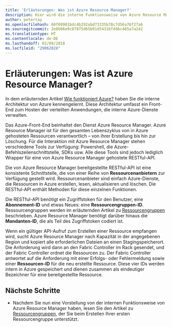```yaml
---
title: 'Erläuterungen: Was ist Azure Resource Manager?'
description: Hier wird die interne Funktionsweise von Azure Resource Manager erläutert.
author: petertay
ms.openlocfilehash: 60f09901bdc4b292abd73335b78c7d56a76f27a6
ms.sourcegitcommit: 2e8b06e9c07875d65b91d5431bfd4bc465a7a242
ms.translationtype: HT
ms.contentlocale: de-DE
ms.lasthandoff: 02/09/2018
ms.locfileid: "29062028"
---
```

# <a name="explainer-what-is-azure-resource-manager"></a>Erläuterungen: Was ist Azure Resource Manager?

In dem erläuternden Artikel [Wie funktioniert Azure?](azure-explainer.md) haben Sie die interne Architektur von Azure kennengelernt. Diese Architektur umfasst ein Front-End zum Hosten der verteilten Anwendungen, die interne Azure-Dienste verwalten.

Das Azure-Front-End beinhaltet den Dienst Azure Resource Manager. Azure Resource Manager ist für den gesamten Lebenszyklus von in Azure gehosteten Ressourcen verantwortlich – von ihrer Erstellung bis hin zur Löschung. Für die Interaktion mit Azure Resource Manager stehen verschiedene Tools zur Verfügung: Powershell, die Azure-Befehlszeilenschnittstelle, SDKs usw. Alle diese Tools sind jedoch lediglich Wrapper für eine von Azure Resource Manager gehostete RESTful-API.

Die von Azure Resource Manager bereitgestellte RESTful-API ist eine konsistente Schnittstelle, die von einer Reihe von **Ressourcenanbietern** zur Verfügung gestellt wird. Ressourcenanbieter sind einfach Azure-Dienste, die Ressourcen in Azure erstellen, lesen, aktualisieren und löschen. Die RESTful-API enthält Methoden für diese einzelnen Funktionen. 

Die RESTful-API benötigt ein Zugriffstoken für den Benutzer, eine **Abonnement-ID** und etwas Neues: eine **Ressourcengruppen-ID**. Ressourcengruppen werden im erläuternden Artikel zu [Ressourcengruppen](resource-group-explainer.md) beschrieben. Azure Resource Manager benötigt darüber hinaus die **Mandanten-ID**, die als Teil des Zugriffstoken codiert ist. 

Wenn ein gültiger API-Aufruf zum Erstellen einer Ressource empfangen wird, sucht Azure Resource Manager nach Kapazität in der angegebenen Region und kopiert alle erforderlichen Dateien an einen Stagingspeicherort. Die Anforderung wird dann an den Fabric Controller im Rack gesendet, und der Fabric Controller ordnet die Ressourcen zu. Der Fabric Controller antwortet auf die Anforderung mit einer Erfolgs- oder Fehlermeldung sowie einer **Ressourcen-ID** für die neu erstellte Ressource. Diese vier IDs werden intern in Azure gespeichert und dienen zusammen als eindeutiger Bezeichner für eine bereitgestellte Ressource.

## <a name="next-steps"></a>Nächste Schritte

* Nachdem Sie nun eine Vorstellung von der internen Funktionsweise von Azure Resource Manager haben, lesen Sie den Artikel zu [Ressourcengruppen](resource-group-explainer.md), der Sie beim Erstellen Ihrer ersten Ressourcengruppe unterstützt.
